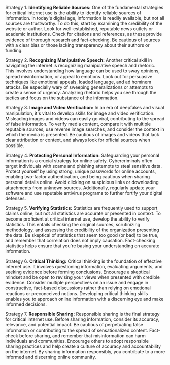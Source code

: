 Strategy 1. **Identifying Reliable Sources:**
One of the fundamental strategies for critical internet use is the ability to identify reliable sources of information. In today's digital age, information is readily available, but not all sources are trustworthy. To do this, start by examining the credibility of the website or author. Look for well-established, reputable news outlets or academic institutions. Check for citations and references, as these provide evidence of thorough research and fact-checking. Be cautious of sources with a clear bias or those lacking transparency about their authors or funding.

Strategy 2. **Recognizing Manipulative Speech:**
Another critical skill in navigating the internet is recognizing manipulative speech and rhetoric. This involves understanding how language can be used to sway opinions, spread misinformation, or appeal to emotions. Look out for persuasive techniques like emotional appeals, loaded language, and ad hominem attacks. Be especially wary of sweeping generalizations or attempts to create a sense of urgency. Analyzing rhetoric helps you see through the tactics and focus on the substance of the information.

Strategy 3. **Image and Video Verification:**
In an era of deepfakes and visual manipulation, it's vital to develop skills for image and video verification. Misleading images and videos can easily go viral, contributing to the spread of false information. To verify media content, compare it with multiple reputable sources, use reverse image searches, and consider the context in which the media is presented. Be cautious of images and videos that lack clear attribution or context, and always look for official sources when possible.

Strategy 4. **Protecting Personal Information:**
Safeguarding your personal information is a crucial strategy for online safety. Cybercriminals often target individuals with scams and phishing attempts to steal sensitive data. Protect yourself by using strong, unique passwords for online accounts, enabling two-factor authentication, and being cautious when sharing personal details online. Avoid clicking on suspicious links or downloading attachments from unknown sources. Additionally, regularly update your software and use reputable antivirus programs to further fortify your digital defenses.

Strategy 5. **Verifying Statistics:**
Statistics are frequently used to support claims online, but not all statistics are accurate or presented in context. To become proficient at critical internet use, develop the ability to verify statistics. This entails checking the original sources, scrutinizing methodology, and assessing the credibility of the organization presenting the data. Be skeptical of statistics that seem too good (or bad) to be true, and remember that correlation does not imply causation. Fact-checking statistics helps ensure that you're basing your understanding on accurate information.

Strategy 6. **Critical Thinking:**
Critical thinking is the foundation of effective internet use. It involves questioning information, evaluating arguments, and seeking evidence before forming conclusions. Encourage a skeptical mindset and be open to revising your views when presented with credible evidence. Consider multiple perspectives on an issue and engage in constructive, fact-based discussions rather than relying on emotional reactions or preconceived notions. Developing critical thinking skills enables you to approach online information with a discerning eye and make informed decisions.

Strategy 7. **Responsible Sharing:**
Responsible sharing is the final strategy for critical internet use. Before sharing information, consider its accuracy, relevance, and potential impact. Be cautious of perpetuating false information or contributing to the spread of sensationalized content. Fact-check before sharing, and remember that misinformation can harm individuals and communities. Encourage others to adopt responsible sharing practices and help create a culture of accuracy and accountability on the internet. By sharing information responsibly, you contribute to a more informed and discerning online community.
